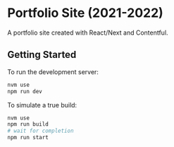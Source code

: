 # Portfolio Site (2021-2022)

A portfolio site created with React/Next and Contentful.

## Getting Started

To run the development server:

```bash
nvm use
npm run dev
```

To simulate a true build:

```bash
nvm use
npm run build
# wait for completion
npm run start
```
